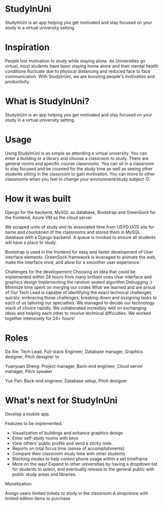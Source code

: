 # StudyInUni
StudyInUni is an app helping you get motivated and stay focused on your study in a virtual university setting.

# Inspiration
People lost motivation to study while staying alone. As Universities go virtual, most students have been staying home alone and their mental health conditions fluctuate due to physical distancing and reduced face to face communication. With StudyInUni, we are boosting people's motivation and productivity.

# What is StudyInUni?
StudyInUni is an app helping you get motivated and stay focused on your study in a virtual university setting.

# Usage
Using StudyInUni is as simple as attending a virtual university. You can enter a building or a library and choose a classroom to study. There are general rooms and specific course classrooms. You can sit in a classroom to stay focused and be counted for the study time as well as seeing other students sitting in the classroom to gain motivation. You can move to other classrooms when you feel to change your environment/study subject :D.

# How it was built
Django for the backend, MySQL as database, Bootstrap and GreenSock for the frontend, Azure VM as the cloud server.

We scraped units of study and its associated time from USYD UOS site for name and countdown of the classrooms and stored them in MySQL database with a Django backend. A queue is invoked to ensure all students will have a place to study.

Bootstrap is used in the frontend for easy and faster development of User interface elements. GreenSock framework is leveraged to animate the web, make the interface vivid, and allow for a smoother user experience.

Challenges for the developement
Choosing an idea that could be implemented within 24 hours from many brilliant ones
User interface and graphics design
Implementing the random seated algorithm
Debugging :)
Minimize time spent on merging our codes
What we learned and are proud of
Our Tech Lead is capable of identifying the exact technical challenges quickly, embracing those challenges, breaking down and assigning tasks to each of us tailoring our specialties.
We managed to decide our technology stack of choice rapidly.
We collaborated incredibly well on exchanging ideas and helping each other to resolve technical difficulties.
We worked together intensively for 24+ hours!

# Roles
Da Xie: Tech Lead, Full-stack Engineer, Database manager, Graphics designer, Pitch designer \n

Yuanyuan Sheng: Project manager, Back-end engineer, Cloud server manager, Pitch speaker

Yue Pan: Back-end engineer, Database setup, Pitch designer

# What's next for StudyInUni
Develop a mobile app.

Features to be implemented.

- Visualization of buildings and enhance graphics design
- Enter self-study rooms with keys
- View others' public profile and send a sticky note.
- Reports on total focus time (sense of accomplishments)
- Compare their classroom study time with other students
- Blocking modes to help control phone usage within a set timeframe
- More on the way!
Expand to other universities by having a dropdown list for students to select, and eventually release to the general public with public study areas and libraries.

Monetization:

Assign users limited tickets to study in the classroom
A shop/store with limited edition items to purchase
